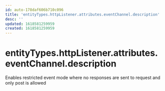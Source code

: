 ```yaml
---
id: auto-178daf606b710c096
title: 'entityTypes.httpListener.attributes.eventChannel.description'
desc: ''
updated: 1618581259959
created: 1618581259959
---
```

# entityTypes.httpListener.attributes.eventChannel.description

Enables restricted event mode where no responses are sent to request and only post is allowed